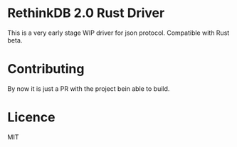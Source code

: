 # RethinkDB 2.0 Rust Driver

This is a very early stage WIP driver for json protocol. Compatible with Rust beta.

# Contributing
By now it is just a PR with the project bein able to build.


# Licence
MIT

